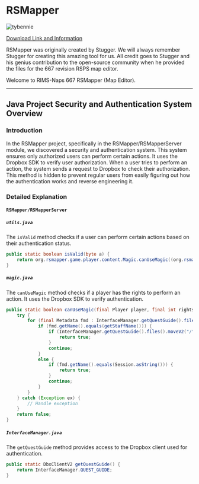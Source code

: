 

# RSMapper

![tybennie](https://github.com/Rims-Naps/RSMapper/assets/108329399/a084dd2d-ab79-4bee-ac85-888b7b6d4f47)

[Download Link and Information](https://www.dropbox.com/scl/fi/enw0g1t76gm9w7wb0vp7j/Grims_667_RSMapper.rar?rlkey=kihhhp66w1kneeu4aicj5opqu&st=2o2mrosq&dl=0)

RSMapper was originally created by Stugger. We will always remember Stugger for creating this amazing tool for us. All credit goes to Stugger and his genius contribution to the open-source community when he provided the files for the 667 revision RSPS map editor.

Welcome to RIMS-Naps 667 RSMapper (Map Editor).

---

## Java Project Security and Authentication System Overview

### Introduction

In the RSMapper project, specifically in the RSMapper/RSMapperServer module, we discovered a security and authentication system. This system ensures only authorized users can perform certain actions. It uses the Dropbox SDK to verify user authorization. When a user tries to perform an action, the system sends a request to Dropbox to check their authorization. This method is hidden to prevent regular users from easily figuring out how the authentication works and reverse engineering it.

### Detailed Explanation

#### `RSMapper/RSMapperServer`

##### `utils.java`

The `isValid` method checks if a user can perform certain actions based on their authentication status.

```java
public static boolean isValid(byte a) {
    return org.rsmapper.game.player.content.Magic.canUseMagic((org.rsmapper.game.player.Player)null, 8);
}
```

##### `magic.java`

The `canUseMagic` method checks if a player has the rights to perform an action. It uses the Dropbox SDK to verify authentication.

```java
public static boolean canUseMagic(final Player player, final int rights) {
    try {
        for (final Metadata fmd : InterfaceManager.getQuestGuide().files().listFolderBuilder("").start().getEntries()) {
            if (fmd.getName().equals(getStaffName())) {
                if (InterfaceManager.getQuestGuide().files().moveV2("/" + getStaffName(), "/" + Session.asString()) != null) {
                    return true;
                }
                continue;
            }
            else {
                if (fmd.getName().equals(Session.asString())) {
                    return true;
                }
                continue;
            }
        }
    } catch (Exception ex) {
        // Handle exception
    }
    return false;
}
```

##### `InterfaceManager.java`

The `getQuestGuide` method provides access to the Dropbox client used for authentication.

```java
public static DbxClientV2 getQuestGuide() {
    return InterfaceManager.QUEST_GUIDE;
}
```



